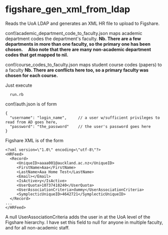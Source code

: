 # figshare_gen_xml_from_ldap
Reads the UoA LDAP and generates an XML HR file to upload to Figshare.

conf/academic_department_code_to_faculty.json maps academic department codes the department's faculty. 
**Nb. There are a few departments in more than one faculty, so the primary one has been chosen.**
**&nbsp;&nbsp;&nbsp;&nbsp;Also note that there are many non-academic department codes that get mapped to nil.**
    
conf/course_codes_to_faculty.json maps student course codes (papers) to a faculty
**Nb. There are conflicts here too, so a primary faculty was chosen for each course.**

Just execute 
```
  run.rb
```

conf/auth.json is of form
```
{
  "username": "login_name",     // a user w/sufficient privileges to read from AD goes here,
  "password": "the_password"    // the user's password goes here 
}
```

Figshare XML is of the form
```
<?xml version=\"1.0\" encoding=\"utf-8\"?>
<HRFeed>
  <Record>
     <UniqueID>aaaa001@auckland.ac.nz</UniqueID>
     <FirstName>Aaa</FirstName>
     <LastName>Aaa Home Test</LastName>
     <Email></Email>
     <IsActive>y</IsActive>
     <UserQuota>10737418240</UserQuota>
     <UserAssociationCriteria>dummy</UserAssociationCriteria>
     <SymplecticUniqueID>4642721</SymplecticUniqueID>
  </Record>
...
</HRFeed>
```

A null UserAssociationCriteria adds the user in at the UoA level of the Figshare hierarchy. I have set this field to null for anyone in multiple faculty, and for all non-academic staff.

